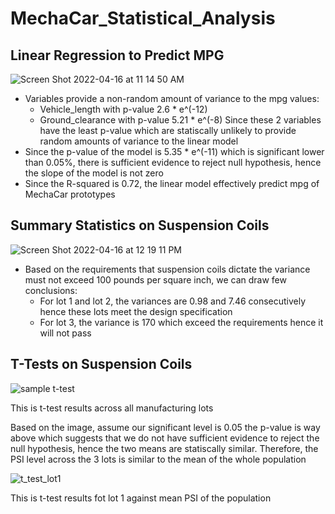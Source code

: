 # MechaCar_Statistical_Analysis
## Linear Regression to Predict MPG
![Screen Shot 2022-04-16 at 11 14 50 AM](https://user-images.githubusercontent.com/63434761/163686755-35e6f431-c805-4611-9e46-3a8849dc04b7.png)

- Variables provide a non-random amount of variance to the mpg values:
  + Vehicle_length with p-value 2.6 * e^(-12)
  + Ground_clearance with p-value 5.21 * e^(-8)
 Since these 2 variables have the least p-value which are statiscally unlikely to provide random amounts of variance to the linear model
- Since the p-value of the model is 5.35 * e^(-11) which is significant lower than 0.05%, there is sufficient evidence to reject null hypothesis, hence the slope of the model is not zero
- Since the R-squared is 0.72, the linear model effectively predict mpg of MechaCar prototypes

## Summary Statistics on Suspension Coils
![Screen Shot 2022-04-16 at 12 19 11 PM](https://user-images.githubusercontent.com/63434761/163688568-99a68338-f689-456a-84a3-1a412743642c.png)

- Based on the requirements that suspension coils dictate the variance must not exceed 100 pounds per square inch, we can draw few conclusions:
  + For lot 1 and lot 2, the variances are 0.98 and 7.46 consecutively hence these lots meet the design specification
  + For lot 3, the variance is 170 which exceed the requirements hence it will not pass

## T-Tests on Suspension Coils
![sample t-test](https://user-images.githubusercontent.com/63434761/163860167-1d0cfd93-ef9e-4d9f-9836-3bb6553afbc7.png)

This is t-test results across all manufacturing lots

Based on the image, assume our significant level is 0.05 the p-value is way above which suggests that we do not have sufficient evidence to reject the null hypothesis, hence the two means are statiscally similar. Therefore, the PSI level across the 3 lots is similar to the mean of the whole population

![t_test_lot1](https://user-images.githubusercontent.com/63434761/163860780-9ecbd76b-eaa3-4cf6-aa56-e7cfeafb1b3f.png)

This is t-test results fot lot 1 against mean PSI of the population

